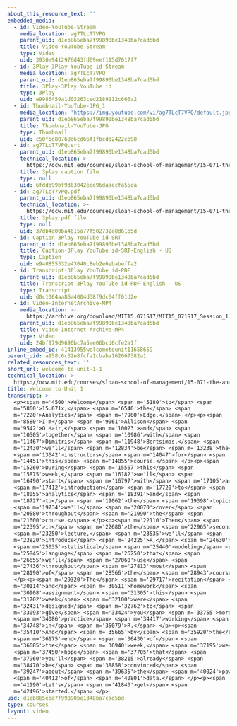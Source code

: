 ```yaml
---
about_this_resource_text: ''
embedded_media:
  - id: Video-YouTube-Stream
    media_location: ag7TLcT7VPQ
    parent_uid: d1eb865eba7f99890be1348ba7cad5bd
    title: Video-YouTube-Stream
    type: Video
    uid: 3930e9412976d43fd69eef115d7617f7
  - id: 3Play-3Play YouTube id-Stream
    media_location: ag7TLcT7VPQ
    parent_uid: d1eb865eba7f99890be1348ba7cad5bd
    title: 3Play-3Play YouTube id
    type: 3Play
    uid: e9986459a1d03263ced2189212c666a2
  - id: Thumbnail-YouTube-JPG_1
    media_location: 'https://img.youtube.com/vi/ag7TLcT7VPQ/default.jpg'
    parent_uid: d1eb865eba7f99890be1348ba7cad5bd
    title: Thumbnail-YouTube-JPG
    type: Thumbnail
    uid: c50f5d80768d6cd66f1fbcdd2422c698
  - id: ag7TLcT7VPQ.srt
    parent_uid: d1eb865eba7f99890be1348ba7cad5bd
    technical_location: >-
      https://ocw.mit.edu/courses/sloan-school-of-management/15-071-the-analytics-edge-spring-2017/an-introduction-to-analytics/welcome-to-unit-1/welcome-to-unit-1-1/ag7TLcT7VPQ.srt
    title: 3play caption file
    type: null
    uid: 6fddb99bf9363042ece96daaecfa55ca
  - id: ag7TLcT7VPQ.pdf
    parent_uid: d1eb865eba7f99890be1348ba7cad5bd
    technical_location: >-
      https://ocw.mit.edu/courses/sloan-school-of-management/15-071-the-analytics-edge-spring-2017/an-introduction-to-analytics/welcome-to-unit-1/welcome-to-unit-1-1/ag7TLcT7VPQ.pdf
    title: 3play pdf file
    type: null
    uid: 37db4d00ba4615a77f502732a8d6165d
  - id: Caption-3Play YouTube id-SRT
    parent_uid: d1eb865eba7f99890be1348ba7cad5bd
    title: Caption-3Play YouTube id-SRT-English - US
    type: Caption
    uid: e940855332e43040c8eb2e6ebabeffa2
  - id: Transcript-3Play YouTube id-PDF
    parent_uid: d1eb865eba7f99890be1348ba7cad5bd
    title: Transcript-3Play YouTube id-PDF-English - US
    type: Transcript
    uid: d0c1064aa86a4004d38f9dc64ff61d2e
  - id: Video-InternetArchive-MP4
    media_location: >-
      https://archive.org/download/MIT15.071S17/MIT15_071S17_Session_1.1.01_300k.mp4
    parent_uid: d1eb865eba7f99890be1348ba7cad5bd
    title: Video-Internet Archive-MP4
    type: Video
    uid: 24bf979d9690bc7a5ae06bcd6cfe2a1f
inline_embed_id: 41413955welcometounit11658659
parent_uid: a958c6c32e8fcfa1cbaba162067382a1
related_resources_text: ''
short_url: welcome-to-unit-1-1
technical_location: >-
  https://ocw.mit.edu/courses/sloan-school-of-management/15-071-the-analytics-edge-spring-2017/an-introduction-to-analytics/welcome-to-unit-1/welcome-to-unit-1-1
title: Welcome to Unit 1
transcript: >-
  <p><span m='4500'>Welcome</span> <span m='5180'>to</span> <span
  m='5860'>15.071x,</span> <span m='6540'>the</span> <span
  m='7220'>Analytics</span> <span m='7900'>Edge.</span> </p><p><span
  m='8580'>I'm</span> <span m='9061'>Allison</span> <span
  m='9542'>O'Hair,</span> <span m='10023'>and</span> <span
  m='10505'>together</span> <span m='10986'>with</span> <span
  m='11467'>Dimitris</span> <span m='11948'>Bertsimas,</span> <span
  m='12430'>we'll</span> <span m='12834'>be</span> <span m='13238'>the</span>
  <span m='13642'>instructors</span> <span m='14047'>for</span> <span
  m='14451'>this</span> <span m='14855'>course.</span> </p><p><span
  m='15260'>During</span> <span m='15567'>this</span> <span
  m='15875'>week,</span> <span m='16182'>we'll</span> <span
  m='16490'>start</span> <span m='16797'>with</span> <span m='17105'>an</span>
  <span m='17412'>introduction</span> <span m='17720'>to</span> <span
  m='18055'>analytics</span> <span m='18391'>and</span> <span
  m='18727'>to</span> <span m='19062'>the</span> <span m='19398'>topics</span>
  <span m='19734'>we'll</span> <span m='20070'>cover</span> <span
  m='20580'>throughout</span> <span m='21090'>the</span> <span
  m='21600'>course.</span> </p><p><span m='22110'>Then</span> <span
  m='22395'>in</span> <span m='22680'>the</span> <span m='22965'>second</span>
  <span m='23250'>lecture,</span> <span m='23535'>we'll</span> <span
  m='23820'>introduce</span> <span m='24225'>R,</span> <span m='24630'>a</span>
  <span m='25035'>statistical</span> <span m='25440'>modeling</span> <span
  m='25845'>language</span> <span m='26250'>that</span> <span
  m='26655'>we'll</span> <span m='27060'>use</span> <span
  m='27436'>throughout</span> <span m='27813'>most</span> <span
  m='28190'>of</span> <span m='28566'>the</span> <span m='28943'>course.</span>
  </p><p><span m='29320'>The</span> <span m='29717'>recitation</span> <span
  m='30114'>and</span> <span m='30511'>homework</span> <span
  m='30908'>assignment</span> <span m='31305'>this</span> <span
  m='31702'>week</span> <span m='32100'>were</span> <span
  m='32431'>designed</span> <span m='32762'>to</span> <span
  m='33093'>give</span> <span m='33424'>you</span> <span m='33755'>more</span>
  <span m='34086'>practice</span> <span m='34417'>working</span> <span
  m='34748'>in</span> <span m='35079'>R.</span> </p><p><span
  m='35410'>And</span> <span m='35665'>by</span> <span m='35920'>the</span>
  <span m='36175'>end</span> <span m='36430'>of</span> <span
  m='36685'>the</span> <span m='36940'>week,</span> <span m='37195'>we</span>
  <span m='37450'>hope</span> <span m='37705'>that</span> <span
  m='37960'>you'll</span> <span m='38215'>already</span> <span
  m='38470'>be</span> <span m='38858'>convinced</span> <span
  m='39247'>about</span> <span m='39635'>the</span> <span m='40024'>power</span>
  <span m='40412'>of</span> <span m='40801'>data.</span> </p><p><span
  m='41190'>Let's</span> <span m='41843'>get</span> <span
  m='42496'>started.</span> </p>
uid: d1eb865eba7f99890be1348ba7cad5bd
type: courses
layout: video
---
```

